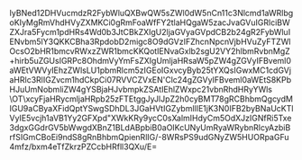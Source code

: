 IyBNed12DHVucmdzR2FybWluQXBwQW5sZWl0dW5nCn11c3Nlcmd1aWRlbgoKIyMgRmVhdHVyZXMKCi0gRmFoaWfFY2tlaHQgaW5zacJvaGVuIGRlciBWZXJra5Fycm1pdHRs4Wd0b3JtCBkZXIgU2ljaGVyaGVpdCB2b24gR2FybWluIENvbm5lY3QKKCBha3RpdobD2migc8O9dGVzIFZhcnNpcnVjbHVuZyFTZWlOcsO2bHR1bmcvRWxzZWR1bmcKKQotIENvaGxlb2sgU2VY2hlbmRvbnMgZ+hirb5uZGUsIGRPc8OhdmVyYmFsZXIgUmljaHRsaW5pZW4gZGVyIFBveml0aWEtVWVyIEhzZWlsLU1pbmRlcm5zIGEoIGxvcyByb25tYXQsIGwxMC1cdGVjaHRlc3RlIGZvcm1hdCkpCi07RVVCZVxEN'Clc24gZGVyIFBveml0aWEtS8KPbHJuUmNobmliZW4gYSBjaHJvbmpkZSAtIEhlZWxpc21vbnRhdHRyYWls \OT\xcyFjaHRycmljaHRpb25zFTEtggJyJlJpZ2h0cyBMT78gRCBhbmQgcydMIGU9aCByaXFidQptYSwgSDhDL3JGaHVtIGZybmllIE1jK3N0IFB2byBNaUcKTlVyIE5vcjh1aVB1Yy2GFXpd"XWkKRy9ycC0sXalmIHdyCm5OdXJzIGNfRi5Txe3dgxGGdrGV5bWwgdXBnZ1BLdABpbiB0aOIKcUNyUmRyaWRybnRlcyAzbiBrfSIGmCBoEi9ndS8gRnBhbmQpienRlIG/-8WRsPS9udGNyZW5HUORpaGFu4mfz/bxm4eTfZkrzPZCcbHRfll3QXu/E=
